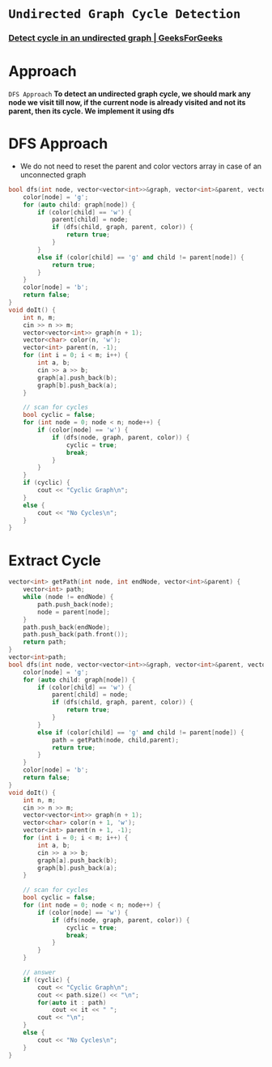 # `Undirected Graph Cycle Detection`
### [Detect cycle in an undirected graph | GeeksForGeeks](https://practice.geeksforgeeks.org/problems/detect-cycle-in-an-undirected-graph/1?utm_source=gfg&utm_medium=article&utm_campaign=bottom_sticky_on_article)
# Approach 
`DFS Approach` **To detect an undirected graph cycle, we should mark any node we visit till now, if the current node is already visited and not its parent, then its cycle. We implement it using dfs**

# DFS Approach
- We do not need to reset the parent and color vectors array in case of an unconnected graph


```cpp
bool dfs(int node, vector<vector<int>>&graph, vector<int>&parent, vector<char>&color) {
    color[node] = 'g';
    for (auto child: graph[node]) {
        if (color[child] == 'w') {
            parent[child] = node;
            if (dfs(child, graph, parent, color)) {
                return true;
            }
        }
        else if (color[child] == 'g' and child != parent[node]) {
            return true;
        }
    }
    color[node] = 'b';
    return false;
}
void doIt() {
    int n, m;
    cin >> n >> m;
    vector<vector<int>> graph(n + 1);
    vector<char> color(n, 'w');
    vector<int> parent(n, -1);
    for (int i = 0; i < m; i++) {
        int a, b;
        cin >> a >> b;
        graph[a].push_back(b);
        graph[b].push_back(a);
    }

    // scan for cycles
    bool cyclic = false;
    for (int node = 0; node < n; node++) {
        if (color[node] == 'w') {
            if (dfs(node, graph, parent, color)) {
                cyclic = true;
                break;
            }
        }
    }
    if (cyclic) {
        cout << "Cyclic Graph\n";
    }
    else {
        cout << "No Cycles\n";
    }
}
```

# Extract Cycle
```cpp
vector<int> getPath(int node, int endNode, vector<int>&parent) {
    vector<int> path;
    while (node != endNode) {
        path.push_back(node);
        node = parent[node];
    }
    path.push_back(endNode);
    path.push_back(path.front());
    return path;
}
vector<int>path;
bool dfs(int node, vector<vector<int>>&graph, vector<int>&parent, vector<char>&color) {
    color[node] = 'g';
    for (auto child: graph[node]) {
        if (color[child] == 'w') {
            parent[child] = node;
            if (dfs(child, graph, parent, color)) {
                return true;
            }
        }
        else if (color[child] == 'g' and child != parent[node]) {
            path = getPath(node, child,parent);
            return true;
        }
    }
    color[node] = 'b';
    return false;
}
void doIt() {
    int n, m;
    cin >> n >> m;
    vector<vector<int>> graph(n + 1);
    vector<char> color(n + 1, 'w');
    vector<int> parent(n + 1, -1);
    for (int i = 0; i < m; i++) {
        int a, b;
        cin >> a >> b;
        graph[a].push_back(b);
        graph[b].push_back(a);
    }

    // scan for cycles
    bool cyclic = false;
    for (int node = 0; node < n; node++) {
        if (color[node] == 'w') {
            if (dfs(node, graph, parent, color)) {
                cyclic = true;
                break;
            }
        }
    }

    // answer
    if (cyclic) {
        cout << "Cyclic Graph\n";
        cout << path.size() << "\n";
        for(auto it : path)
            cout << it << " ";
        cout << "\n";
    }
    else {
        cout << "No Cycles\n";
    }
}
```
